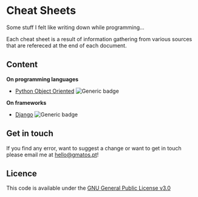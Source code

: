 # Cheat Sheets

Some stuff I felt like writing down while programming...
 
Each cheat sheet is a result of information gathering from various sources that are refereced at the end of each document.



## Content 
**On programming languages**
- [Python Object Oriented](/PythonObjectOriented.md) ![Generic badge](https://img.shields.io/badge/Done-green.svg)

**On frameworks**
- [Django](/Django.md) ![Generic badge](https://img.shields.io/badge/In_development-yellow.svg)


## Get in touch

If you find any error, want to suggest a change or want to get in touch please email me at [hello@gmatos.pt](mailto:hello@gmatos.pt)!

## Licence 
This code is available under the [GNU General Public License v3.0](LICENSE.md)